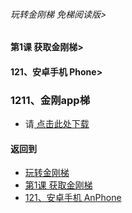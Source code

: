 ###### 玩转金刚梯 免梯阅读版>
#### 第1课 获取金刚梯>
#### 121、安卓手机 Phone>

### 1211、金刚app梯

- 请[ 点击此处下载 ]()

#### 返回到
- [玩转金刚梯](https://github.com/a2zitpro/web/blob/master/LadderFree/main.md)
- [第1课 获取金刚梯](https://github.com/a2zitpro/web/blob/master/LadderFree/LadderGet/LadderGet.md)
- [121、安卓手机 AnPhone](https://github.com/a2zitpro/web/blob/master/LadderFree/LadderGet/Android/Phone/Phone.md)



